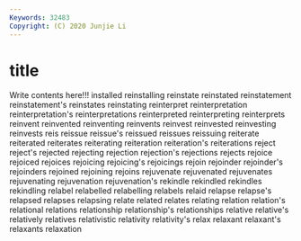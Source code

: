 ```yaml
---
Keywords: 32483
Copyright: (C) 2020 Junjie Li
---
```


# title

Write contents here!!!
installed 
reinstalling 
reinstate 
reinstated 
reinstatement
reinstatement's 
reinstates 
reinstating 
reinterpret 
reinterpretation 
reinterpretation's 
reinterpretations 
reinterpreted 
reinterpreting 
reinterprets
reinvent 
reinvented 
reinventing 
reinvents 
reinvest 
reinvested 
reinvesting 
reinvests 
reis 
reissue
reissue's 
reissued 
reissues 
reissuing 
reiterate 
reiterated 
reiterates 
reiterating 
reiteration 
reiteration's
reiterations 
reject 
reject's 
rejected 
rejecting 
rejection 
rejection's 
rejections 
rejects 
rejoice
rejoiced 
rejoices 
rejoicing 
rejoicing's 
rejoicings 
rejoin 
rejoinder 
rejoinder's 
rejoinders 
rejoined
rejoining 
rejoins 
rejuvenate 
rejuvenated 
rejuvenates 
rejuvenating 
rejuvenation 
rejuvenation's 
rekindle 
rekindled
rekindles 
rekindling 
relabel 
relabelled 
relabelling 
relabels 
relaid 
relapse 
relapse's 
relapsed
relapses 
relapsing 
relate 
related 
relates 
relating 
relation 
relation's 
relational 
relations
relationship 
relationship's 
relationships 
relative 
relative's 
relatively 
relatives 
relativistic 
relativity 
relativity's
relax 
relaxant 
relaxant's 
relaxants 
relaxation 
